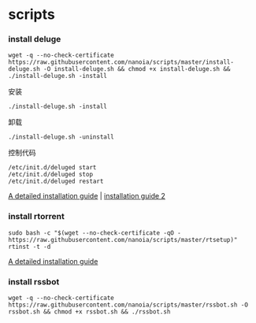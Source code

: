 # scripts
### install deluge
    wget -q --no-check-certificate https://raw.githubusercontent.com/nanoia/scripts/master/install-deluge.sh -O install-deluge.sh && chmod +x install-deluge.sh && ./install-deluge.sh -install

安装

    ./install-deluge.sh -install

卸载

    ./install-deluge.sh -uninstall

控制代码

    /etc/init.d/deluged start
    /etc/init.d/deluged stop
    /etc/init.d/deluged restart    

[A detailed installation guide](https://ymgblog.com/2017/09/21/106/) | [installation guide 2](https://ymgblog.com/2017/09/21/106/)

### install rtorrent
    sudo bash -c "$(wget --no-check-certificate -qO - https://raw.githubusercontent.com/nanoia/scripts/master/rtsetup)"
    rtinst -t -d

[A detailed installation guide](https://ymgblog.com/2017/09/27/170/)
   
### install rssbot   
    wget -q --no-check-certificate https://raw.githubusercontent.com/nanoia/scripts/master/rssbot.sh -O rssbot.sh && chmod +x rssbot.sh && ./rssbot.sh
